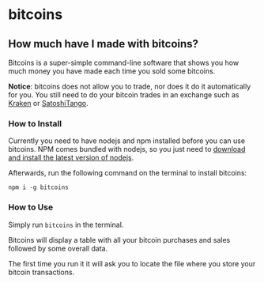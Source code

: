 # bitcoins

## How much have I made with bitcoins?
Bitcoins is a super-simple command-line software that shows you how much money you have made each time you sold some bitcoins.

**Notice**: bitcoins does not allow you to trade, nor does it do it automatically for you.
You still need to do your bitcoin trades in an exchange such as [Kraken](https://www.kraken.com/) or [SatoshiTango](https://satoshitango.com/home).

### How to Install

Currently you need to have nodejs and npm installed before you can use bitcoins.
NPM comes bundled with nodejs, so you just need to [download and install the latest version of nodejs](https://nodejs.org/en/).

Afterwards, run the following command on the terminal to install bitcoins:

`npm i -g bitcoins`

### How to Use

Simply run `bitcoins` in the terminal.

Bitcoins will display a table with all your bitcoin purchases and sales followed by some overall data.

The first time you run it it will ask you to locate the file where you store your bitcoin transactions.



